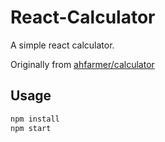 # React-Calculator
A simple react calculator.

Originally from [ahfarmer/calculator](https://github.com/ahfarmer/calculator)

## Usage

```bash
npm install
npm start
```